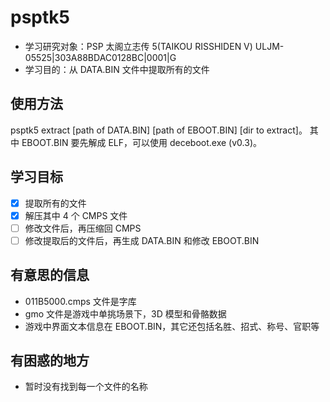 # psptk5

- 学习研究对象：PSP 太阁立志传 5(TAIKOU RISSHIDEN V) ULJM-05525|303A88BDAC0128BC|0001|G
- 学习目的：从 DATA.BIN 文件中提取所有的文件

## 使用方法

psptk5 extract [path of DATA.BIN] [path of EBOOT.BIN] [dir to extract]。
其中 EBOOT.BIN 要先解成 ELF，可以使用 deceboot.exe (v0.3)。

## 学习目标

- [x] 提取所有的文件
- [x] 解压其中 4 个 CMPS 文件
- [ ] 修改文件后，再压缩回 CMPS
- [ ] 修改提取后的文件后，再生成 DATA.BIN 和修改 EBOOT.BIN

## 有意思的信息

- 011B5000.cmps 文件是字库
- gmo 文件是游戏中单挑场景下，3D 模型和骨骼数据
- 游戏中界面文本信息在 EBOOT.BIN，其它还包括名胜、招式、称号、官职等

## 有困惑的地方

- 暂时没有找到每一个文件的名称
